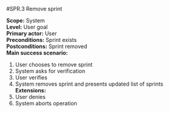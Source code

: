 #SPR.3 Remove sprint

**Scope:** System  
**Level:** User goal  
**Primary actor:** User  
**Preconditions:** Sprint exists  
**Postconditions:** Sprint removed  
**Main success scenario:**  
1. User chooses to remove sprint  
2. System asks for verification  
3. User verifies  
4. System removes sprint and presents updated list of sprints  
**Extensions:**  
3. User denies  
  1. System aborts operation  